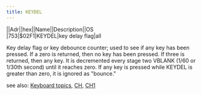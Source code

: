 ```yaml
---
title: KEYDEL
---
```

||Adr||hex||Name||Description||OS  
|753|$02F1|KEYDEL|key delay flag|all  
  
Key delay flag or key debounce counter; used to see if any key has been pressed. If a zero is returned, then no key has been pressed. If three is returned, then any key. It is decremented every stage two VBLANK (1/60 or 1/30th second) until it reaches zero. If any key is pressed while KEYDEL is greater than zero, it is ignored as "bounce."  
  
see also: [Keyboard topics](../Keyboard_topics/index.md), [CH](../CH/index.md), [CH1](../CH1/index.md)  
